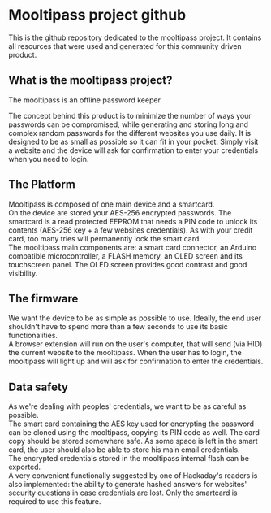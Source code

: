 Mooltipass project github
=========================

This is the github repository dedicated to the mooltipass project. It contains all resources that were used and generated for this community driven product.


What is the mooltipass project?
-------------------------------
The mooltipass is an offline password keeper.

The concept behind this product is to minimize the number of ways your passwords can be compromised, while generating and storing long and complex random passwords for the different websites you use daily. It is designed to be as small as possible so it can fit in your pocket. Simply visit a website and the device will ask for confirmation to enter your credentials when you need to login.

The Platform
------------
Mooltipass is composed of one main device and a smartcard.  
On the device are stored your AES-256 encrypted passwords. The smartcard is a read protected EEPROM that needs a PIN code to unlock its contents (AES-256 key + a few websites credentials). As with your credit card, too many tries will permanently lock the smart card.  
The mooltipass main components are: a smart card connector, an Arduino compatible microcontroller, a FLASH memory, an OLED screen and its touchscreen panel. The OLED screen provides good contrast and good visibility.

The firmware
------------
We want the device to be as simple as possible to use. Ideally, the end user shouldn't have to spend more than a few seconds to use its basic functionalities.  
A browser extension will run on the user's computer, that will send (via HID) the current website to the mooltipass. When the user has to login, the mooltipass will light up and will ask for confirmation to enter the credentials.

Data safety
-----------
As we're dealing with peoples' credentials, we want to be as careful as possible.  
The smart card containing the AES key used for encrypting the password can be cloned using the mooltipass, copying its PIN code as well. The card copy should be stored somewhere safe. As some space is left in the smart card, the user should also be able to store his main email credentials.  
The encrypted credentials stored in the mooltipass internal flash can be exported.  
A very convenient functionally suggested by one of Hackaday's readers is also implemented: the ability to generate hashed answers for websites' security questions in case credentials are lost. Only the smartcard is required to use this feature. 
